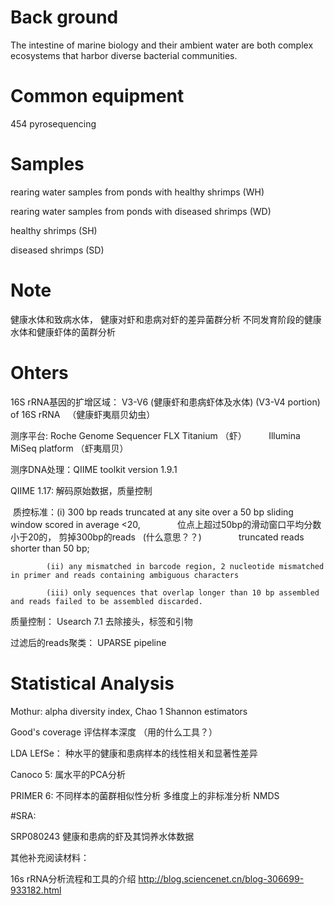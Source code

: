 # Back ground 
The intestine of marine biology and their ambient water are both complex ecosystems that harbor diverse bacterial communities.

# Common equipment
454 pyrosequencing 

# Samples
rearing water samples from ponds with healthy shrimps (WH)

rearing water samples from ponds with diseased shrimps (WD)

healthy shrimps (SH)

diseased shrimps (SD)

# Note
健康水体和致病水体， 健康对虾和患病对虾的差异菌群分析
不同发育阶段的健康水体和健康虾体的菌群分析

# Ohters
16S rRNA基因的扩增区域： V3-V6 (健康虾和患病虾体及水体)
(V3-V4 portion) of 16S rRNA   （健康虾夷扇贝幼虫）

测序平台: Roche Genome Sequencer FLX Titanium （虾）
         Illumina MiSeq platform （虾夷扇贝）

测序DNA处理：QIIME toolkit version 1.9.1 

QIIME 1.17: 解码原始数据，质量控制

  质控标准：(i) 300 bp reads truncated at any site over a 50 bp sliding window scored in average <20, 
               位点上超过50bp的滑动窗口平均分数小于20的， 剪掉300bp的reads   (什么意思？？)
               truncated reads shorter than 50 bp;
               
            (ii) any mismatched in barcode region, 2 nucleotide mismatched in primer and reads containing ambiguous characters 
            
            (iii) only sequences that overlap longer than 10 bp assembled and reads failed to be assembled discarded. 



质量控制： Usearch 7.1 去除接头，标签和引物

过滤后的reads聚类： UPARSE pipeline

# Statistical Analysis 
Mothur: alpha diversity index, Chao 1    Shannon estimators 

Good's coverage 评估样本深度 （用的什么工具？）

LDA LEfSe： 种水平的健康和患病样本的线性相关和显著性差异 

Canoco 5: 属水平的PCA分析

PRIMER 6: 不同样本的菌群相似性分析 多维度上的非标准分析 NMDS


#SRA: 

SRP080243 健康和患病的虾及其饲养水体数据


其他补充阅读材料：

16s rRNA分析流程和工具的介绍
http://blog.sciencenet.cn/blog-306699-933182.html











